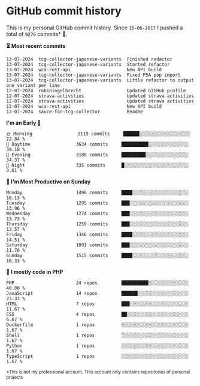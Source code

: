 # GitHub commit history
This is my personal GitHub commit history. Since <!--START_SECTION:first-commit-date-->`16-06-2017`<!--END_SECTION:first-commit-date--> I pushed a total of <!--START_SECTION:total-commit-count-->`9276`<!--END_SECTION:total-commit-count--> commits* 🎉.

<!--START_SECTION:most-recent-commits-->
**⏳ Most recent commits**
                                        
```text
13-07-2024  tcg-collector-japanese-variants  Finished redactor
13-07-2024  tcg-collector-japanese-variants  Started refactor
13-07-2024  wca-rest-api                     New API build
13-07-2024  tcg-collector-japanese-variants  Fixed PSA pop import
13-07-2024  tcg-collector-japanese-variants  Little refactor to output one variant per line
12-07-2024  robiningelbrecht                 Updated GitHub profile
12-07-2024  strava-activities                Updated strava activities
12-07-2024  strava-activities                Updated strava activities
12-07-2024  wca-rest-api                     New API build
12-07-2024  sauce-for-tcg-collector          Readme
```
<!--END_SECTION:most-recent-commits-->  

<!--START_SECTION:commits-per-day-time-->
**I&#039;m an Early 🐤**

```text
🌞 Morning                 2119 commits     ██████░░░░░░░░░░░░░░░░░░░   22.84 %
🌆 Daytime                 3634 commits     ██████████░░░░░░░░░░░░░░░   39.18 %
🌃 Evening                 3188 commits     █████████░░░░░░░░░░░░░░░░   34.37 %
🌙 Night                   335 commits      █░░░░░░░░░░░░░░░░░░░░░░░░   3.61 %
```
<!--END_SECTION:commits-per-day-time-->  

<!--START_SECTION:commits-per-weekday-->
**📅 I&#039;m Most Productive on Sunday**

```text
Monday                    1496 commits     ████░░░░░░░░░░░░░░░░░░░░░   16.13 %
Tuesday                   1295 commits     ███░░░░░░░░░░░░░░░░░░░░░░   13.96 %
Wednesday                 1274 commits     ███░░░░░░░░░░░░░░░░░░░░░░   13.73 %
Thursday                  1259 commits     ███░░░░░░░░░░░░░░░░░░░░░░   13.57 %
Friday                    1346 commits     ████░░░░░░░░░░░░░░░░░░░░░   14.51 %
Saturday                  1091 commits     ███░░░░░░░░░░░░░░░░░░░░░░   11.76 %
Sunday                    1515 commits     ████░░░░░░░░░░░░░░░░░░░░░   16.33 %
```
<!--END_SECTION:commits-per-weekday-->  

<!--START_SECTION:repos-per-language-->
**💬 I mostly code in PHP**

```text
PHP                       24 repos         ██████████░░░░░░░░░░░░░░░   40.00 %
JavaScript                14 repos         ██████░░░░░░░░░░░░░░░░░░░   23.33 %
HTML                      7 repos          ███░░░░░░░░░░░░░░░░░░░░░░   11.67 %
CSS                       4 repos          ██░░░░░░░░░░░░░░░░░░░░░░░   6.67 %
Dockerfile                1 repos          ░░░░░░░░░░░░░░░░░░░░░░░░░   1.67 %
Shell                     1 repos          ░░░░░░░░░░░░░░░░░░░░░░░░░   1.67 %
Python                    1 repos          ░░░░░░░░░░░░░░░░░░░░░░░░░   1.67 %
TypeScript                1 repos          ░░░░░░░░░░░░░░░░░░░░░░░░░   1.67 %
```
<!--END_SECTION:repos-per-language-->  

<sub>*This is not my professional account. This account only contains repositories of personal projects</sub>
